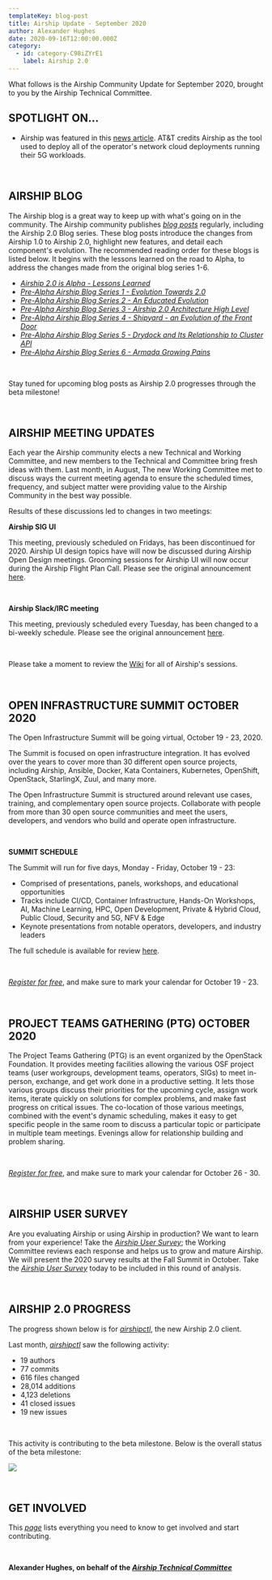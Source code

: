 ```yaml
---
templateKey: blog-post
title: Airship Update - September 2020
author: Alexander Hughes
date: 2020-09-16T12:00:00.000Z
category:
  - id: category-C98iZYrE1
    label: Airship 2.0
---
```


What follows is the Airship Community Update for September 2020, brought to you by the Airship Technical Committee.
<!-- more -->

## **SPOTLIGHT ON...**

- Airship was featured in this [news article](
  https://www.sdxcentral.com/articles/news/atts-network-cloud-guru-frames-open-source-vision/2020/09/). AT&T credits
  Airship as the tool used to deploy all of the operator's network cloud deployments running their 5G workloads.

<br>

## **AIRSHIP BLOG**

The Airship blog is a great way to keep up with what's going on in the community. The Airship community publishes
[_blog posts_](https://www.airshipit.org/blog/) regularly, including the Airship 2.0 Blog series. These blog posts
introduce the changes from Airship 1.0 to Airship 2.0, highlight new features, and detail each component's evolution.
The recommended reading order for these blogs is listed below. It begins with the lessons learned on the road to Alpha,
to address the changes made from the original blog series 1-6.

- [*Airship 2.0 is Alpha - Lessons Learned*](https://www.airshipit.org/blog/airship2-is-alpha/)
- [*Pre-Alpha Airship Blog Series 1 - Evolution Towards 2.0*](
  https://www.airshipit.org/blog/pre-alpha-airship-blog-series-1-evolution-towards-2.0/)
- [*Pre-Alpha Airship Blog Series 2 - An Educated Evolution*](
  https://www.airshipit.org/blog/pre-alpha-airship-blog-series-2-an-educated-evolution/)
- [*Pre-Alpha Airship Blog Series 3 - Airship 2.0 Architecture High Level*](
  https://www.airshipit.org/blog/pre-alpha-airship-blog-series-3-airship-2.0-architecture-high-level/)
- [*Pre-Alpha Airship Blog Series 4 - Shipyard - an Evolution of the Front Door*](
  https://www.airshipit.org/blog/pre-alpha-airship-blog-series-4-shipyard-an-evolution-of-the-front-door/)
- [*Pre-Alpha Airship Blog Series 5 - Drydock and Its Relationship to Cluster API*](
  https://www.airshipit.org/blog/pre-alpha-airship-blog-series-5-drydock-and-its-relationship-to-cluster-api/)
- [*Pre-Alpha Airship Blog Series 6 - Armada Growing Pains*](
  https://www.airshipit.org/blog/pre-alpha-airship-blog-series-6-armada-growing-pains/)

<br>

Stay tuned for upcoming blog posts as Airship 2.0 progresses through the beta milestone!

<br>

## **AIRSHIP MEETING UPDATES**

Each year the Airship community elects a new Technical and Working Committee, and new members to the Technical and
Committee bring fresh ideas with them. Last month, in August, The new Working Committee met to discuss ways the current
meeting agenda to ensure the scheduled times, frequency, and subject matter were providing value to the Airship
Community in the best way possible.

Results of these discussions led to changes in two meetings:

**Airship SIG UI**

This meeting, previously scheduled on Fridays, has been discontinued for 2020. Airship UI design topics have will now be
discussed during Airship Open Design meetings. Grooming sessions for Airship UI will now occur during the Airship Flight
Plan Call. Please see the original announcement [here](
http://lists.airshipit.org/pipermail/airship-discuss/2020-September/001085.html).

<br>

**Airship Slack/IRC meeting**

This meeting, previously scheduled every Tuesday, has been changed to a bi-weekly schedule. Please see the original
announcement [here](http://lists.airshipit.org/pipermail/airship-discuss/2020-August/001080.html).

<br>

Please take a moment to review the [Wiki](https://wiki.openstack.org/wiki/Airship#Get_in_Touch) for all of Airship's
sessions. 

<br>

## **OPEN INFRASTRUCTURE SUMMIT OCTOBER 2020**

The Open Infrastructure Summit will be going virtual, October 19 - 23, 2020.

The Summit is focused on open infrastructure integration. It has evolved over the years to cover more than 30 different
open source projects, including Airship, Ansible, Docker, Kata Containers, Kubernetes, OpenShift, OpenStack, StarlingX,
Zuul, and many more.

The Open Infrastructure Summit is structured around relevant use cases, training, and complementary open source
projects. Collaborate with people from more than 30 open source communities and meet the users, developers, and vendors
who build and operate open infrastructure.

<br>

**SUMMIT SCHEDULE**

The Summit will run for five days, Monday - Friday, October 19 - 23:
- Comprised of presentations, panels, workshops, and educational opportunities
- Tracks include CI/CD, Container Infrastructure, Hands-On Workshops, AI, Machine Learning, HPC, Open Development,
  Private & Hybrid Cloud, Public Cloud, Security and 5G, NFV & Edge
- Keynote presentations from notable operators, developers, and industry leaders 

The full schedule is available for review [here](https://www.openstack.org/summit/2020/summit-schedule#day=2020-10-19).

<br>

[_Register for free_](https://openinfrasummit2020.eventbrite.com/), and make sure to mark your calendar for
October 19 - 23. 

<br>

## **PROJECT TEAMS GATHERING (PTG) OCTOBER 2020**

The Project Teams Gathering (PTG) is an event organized by the OpenStack Foundation. It provides meeting facilities
allowing the various OSF project teams (user workgroups, development teams, operators, SIGs) to meet in-person,
exchange, and get work done in a productive setting. It lets those various groups discuss their priorities for the
upcoming cycle, assign work items, iterate quickly on solutions for complex problems, and make fast progress on critical
issues. The co-location of those various meetings, combined with the event's dynamic scheduling, makes it easy to get
specific people in the same room to discuss a particular topic or participate in multiple team meetings. Evenings allow
for relationship building and problem sharing.

<br>

[_Register for free_](https://october2020ptg.eventbrite.com/), and make sure to mark your calendar for October 26 - 30. 

<br>

## **AIRSHIP USER SURVEY**

Are you evaluating Airship or using Airship in production? We want to learn from your experience! Take the [_Airship
User Survey_](https://www.surveymonkey.com/r/YKZ9NC2); the Working Committee reviews each response and helps us to grow
and mature Airship. We will present the 2020 survey results at the Fall Summit in October. Take the [_Airship User
Survey_](https://www.surveymonkey.com/r/YKZ9NC2) today to be included in this round of analysis.

<br>

## **AIRSHIP 2.0 PROGRESS**

The progress shown below is for [_airshipctl_](https://opendev.org/airship/airshipctl), the new Airship 2.0 client.

Last month, [_airshipctl_](https://opendev.org/airship/airshipctl) saw the following activity:

* 19 authors
* 77 commits
* 616 files changed
* 28,014 additions
* 4,123 deletions
* 41 closed issues
* 19 new issues

<br>

This activity is contributing to the beta milestone. Below is the overall status of the beta milestone:

![](/images/beta_status_september_2020.png)

<br>

## **GET INVOLVED**

This [_page_](https://www.airshipit.org/community/) lists everything you need to know to get involved and start
contributing. 

<br>

**Alexander Hughes, on behalf of the [_Airship Technical Committee_](
https://wiki.openstack.org/wiki/Airship/Airship-TC)**
